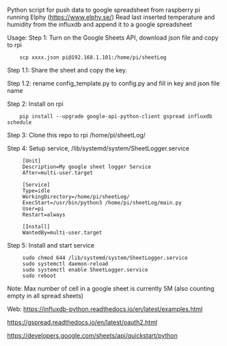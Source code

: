 Python script for push data to google spreadsheet from raspberry pi running Elphy (https://www.elphy.se/) 
Read last inserted temperature and humidity from the influxdb and append it to a google spreadsheet

Usage: 
Step 1: Turn on the Google Sheets API, download json file and copy to rpi
        
        scp xxxx.json pi@192.168.1.101:/home/pi/sheetLog

Step 1.1: Share the sheet and copy the key.

Step 1.2: rename config_template.py to config.py and fill in key and json file name

Step 2: Install on rpi

        pip install --upgrade google-api-python-client gspread influxdb schedule

Step 3: Clone this repo to rpi /home/pi/sheetLog/
        
Step 4: Setup service, /lib/systemd/system/SheetLogger.service 

         [Unit]
         Description=My google sheet logger Service
         After=multi-user.target

         [Service]
         Type=idle
         WorkingDirectory=/home/pi/sheetLog/
         ExecStart=/usr/bin/python3 /home/pi/sheetLog/main.py
         User=pi
         Restart=always

         [Install]
         WantedBy=multi-user.target
         
Step 5: Install and start service

         sudo chmod 644 /lib/systemd/system/SheetLogger.service
         sudo systemctl daemon-reload
         sudo systemctl enable SheetLogger.service
         sudo reboot
        
Note:
Max number of cell in a google sheet is currently 5M (also counting empty in all spread sheets)

Web:
https://influxdb-python.readthedocs.io/en/latest/examples.html

https://gspread.readthedocs.io/en/latest/oauth2.html

https://developers.google.com/sheets/api/quickstart/python


